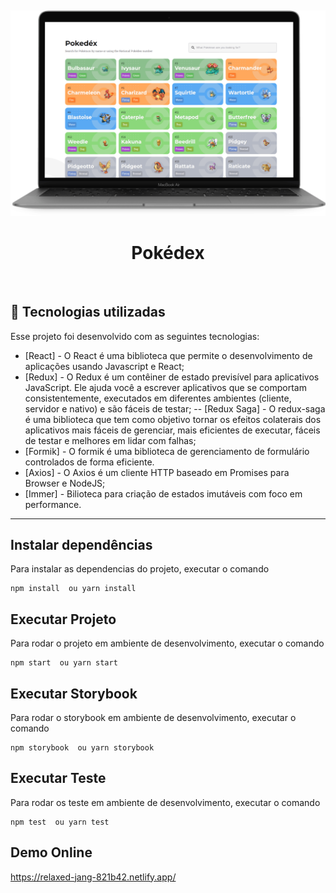 
<br/>
<h4 align="center">
<img width="600" src="src/assets/img/screen.png" /><br>
</h4>

 <h1 align="center"> Pokédex </h1>


<br>

## :rocket: Tecnologias utilizadas
Esse projeto foi desenvolvido com as seguintes tecnologias:
- [React] - O React é uma biblioteca que permite o desenvolvimento de aplicações usando Javascript e React;
- [Redux] - O Redux é um contêiner de estado previsível para aplicativos JavaScript. Ele ajuda você a escrever aplicativos que se comportam consistentemente, executados em diferentes ambientes (cliente, servidor e nativo) e são fáceis de testar;
-- [Redux Saga] - O redux-saga é uma biblioteca que tem como objetivo tornar os efeitos colaterais dos aplicativos mais fáceis de gerenciar, mais eficientes de executar, fáceis de testar e melhores em lidar com falhas;
- [Formik] - O formik é uma biblioteca de gerenciamento de formulário controlados de forma eficiente.
- [Axios] - O Axios é um cliente HTTP baseado em Promises para Browser e NodeJS;
- [Immer] - Bilioteca para criação de estados imutáveis com foco em performance.

<hr/>

## Instalar dependências

Para instalar as dependencias do projeto,  executar o comando

```
npm install  ou yarn install
```


## Executar Projeto

Para rodar o projeto em ambiente de desenvolvimento, executar o comando

```
npm start  ou yarn start
```

## Executar Storybook

Para rodar o storybook em ambiente de desenvolvimento, executar o comando

```
npm storybook  ou yarn storybook
```

## Executar Teste

Para rodar os teste em ambiente de desenvolvimento, executar o comando

```
npm test  ou yarn test
```


## Demo Online

https://relaxed-jang-821b42.netlify.app/

